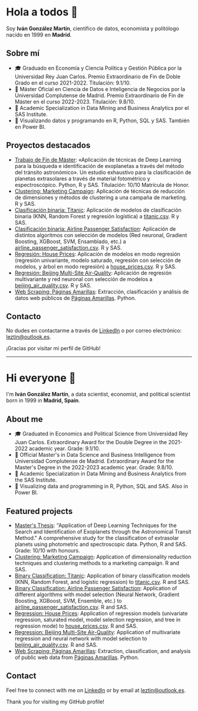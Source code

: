 # Hola a todos 👋

Soy **Iván González Martín**, científico de datos, economista y politólogo nacido en 1999 en **Madrid**.

## Sobre mí

- 🎓 Graduado en Economía y Ciencia Política y Gestión Pública por la Universidad Rey Juan Carlos. Premio Extraordinario de Fin de Doble Grado en el curso 2021-2022. Titulación: 9.1/10.
- 💼 Máster Oficial en Ciencia de Datos e Inteligencia de Negocios por la Universidad Complutense de Madrid. Premio Extraordinario de Fin de Máster en el curso 2022-2023. Titulación: 9.8/10.
- 🧮 Academic Specialization in Data Mining and Business Analytics por el SAS Institute.
- 🤖 Visualizando datos y programando en R, Python, SQL y SAS. También en Power BI.

## Proyectos destacados

- [Trabajo de Fin de Máster](https://github.com/Leztin/TFM): «Aplicación de técnicas de Deep Learning para la búsqueda e identificación de exoplanetas a través del método del tránsito astronómico». Un estudio exhaustivo para la clasificación de planetas extrasolares a través de material fotométrico y espectroscópico. Python, R y SAS. Titulación: 10/10 Matrícula de Honor.
- [Clustering: Marketing Campaign](https://github.com/Leztin/Marketing_Campaign): Aplicación de técnicas de reducción de dimensiones y métodos de clustering a una campaña de marketing. R y SAS.
- [Clasificación binaria: Titanic](https://github.com/Leztin/Titanic): Aplicación de modelos de clasificación binaria (KNN, Random Forest y regresión logística) a [titanic.csv](https://www.kaggle.com/datasets/yasserh/titanic-dataset). R y SAS.
- [Clasificación binaria: Airline Passenger Satisfaction](https://github.com/Leztin/Airline_Passenger_Satisfaction): Aplicación de distintos algoritmos con selección de modelos (Red neuronal, Gradient Boosting, XGBoost, SVM, Ensamblado, etc.) a [airline_passenger_satisfaction.csv](https://www.kaggle.com/datasets/teejmahal20/airline-passenger-satisfaction). R y SAS.
- [Regresión: House Prices](https://github.com/Leztin/House_Prices): Aplicación de modelos en modo regresión (regresión univariante, modelo saturado, regresión con selección de modelos, y árbol en modo regresión) a [house_prices.csv](https://www.kaggle.com/competitions/house-prices-advanced-regression-techniques). R y SAS.
- [Regresión: Beijing Multi-Site Air-Quality](https://github.com/Leztin/Beijing_Multi-Site_Air-Quality): Aplicación de regresión multivariante y red neuronal con selección de modelos a [beijing_air_quality.csv](https://www.kaggle.com/datasets/sid321axn/beijing-multisite-airquality-data-set). R y SAS.
- [Web Scraping: Páginas Amarillas](https://github.com/Leztin/Paginas_Amarillas): Extracción, clasificación y análisis de datos web públicos de [Páginas Amarillas](https://www.paginasamarillas.es/). Python.

## Contacto

No dudes en contactarme a través de [LinkedIn](https://www.linkedin.com/in/IvánGonzálezMartín/) o por correo electrónico: leztin@outlook.es.

¡Gracias por visitar mi perfil de GitHub!

---
            
# Hi everyone 👋

I'm **Iván González Martín**, a data scientist, economist, and political scientist born in 1999 in **Madrid, Spain**.

## About me

- 🎓 Graduated in Economics and Political Science from Universidad Rey Juan Carlos. Extraordinary Award for the Double Degree in the 2021-2022 academic year. Grade: 9.1/10.
- 💼 Official Master's in Data Science and Business Intelligence from Universidad Complutense de Madrid. Extraordinary Award for the Master's Degree in the 2022-2023 academic year. Grade: 9.8/10.
- 🧮 Academic Specialization in Data Mining and Business Analytics from the SAS Institute.
- 🤖 Visualizing data and programming in R, Python, SQL and SAS. Also in Power BI.

## Featured projects

- [Master's Thesis](https://github.com/Leztin/TFM): "Application of Deep Learning Techniques for the Search and Identification of Exoplanets through the Astronomical Transit Method." A comprehensive study for the classification of extrasolar planets using photometric and spectroscopic data. Python, R and SAS. Grade: 10/10 with honours.
- [Clustering: Marketing Campaign](https://github.com/Leztin/Marketing_Campaign): Application of dimensionality reduction techniques and clustering methods to a marketing campaign. R and SAS.
- [Binary Classification: Titanic](https://github.com/Leztin/Titanic): Application of binary classification models (KNN, Random Forest, and logistic regression) to [titanic.csv](https://www.kaggle.com/datasets/yasserh/titanic-dataset). R and SAS.
- [Binary Classification: Airline Passenger Satisfaction](https://github.com/Leztin/Airline_Passenger_Satisfaction): Application of different algorithms with model selection (Neural Network, Gradient Boosting, XGBoost, SVM, Ensemble, etc.) to [airline_passenger_satisfaction.csv](https://www.kaggle.com/datasets/teejmahal20/airline-passenger-satisfaction). R and SAS.
- [Regression: House Prices](https://github.com/Leztin/House_Prices): Application of regression models (univariate regression, saturated model, model selection regression, and tree in regression mode) to [house_prices.csv](https://www.kaggle.com/competitions/house-prices-advanced-regression-techniques). R and SAS.
- [Regression: Beijing Multi-Site Air-Quality](https://github.com/Leztin/Beijing_Multi-Site_Air-Quality): Application of multivariate regression and neural network with model selection to [beijing_air_quality.csv](https://www.kaggle.com/datasets/sid321axn/beijing-multisite-airquality-data-set). R and SAS.
- [Web Scraping: Páginas Amarillas](https://github.com/Leztin/Paginas_Amarillas): Extraction, classification, and analysis of public web data from [Páginas Amarillas](https://www.paginasamarillas.es/). Python.

## Contact

Feel free to connect with me on [LinkedIn](https://www.linkedin.com/in/IvánGonzálezMartín/)  or by email at leztin@outlook.es.

Thank you for visiting my GitHub profile!        
&nbsp;
